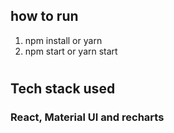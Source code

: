 ## how to run

1. npm install or yarn
2. npm start or yarn start

#

## Tech stack used

### React, Material UI and recharts
